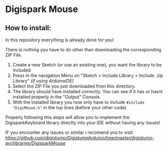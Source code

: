 # Digispark Mouse

## How to install:
In this repository everything is already done for you!

There is nothing you have to do other than downloading the corresponding ZIP File.

1. Create a new Sketch (or use an existing one), you want the library to be included
2. Press in the navigation Menu on "Sketch > Include Library > Include .zip Library" *(if using ArduinoIDE)*
3. Select the ZIP File you just downloaded from this directory.
4. The library should have installed correctly. You can see if it has or hasnt installed properly in the "Output" Console.
5. With the installed library you now only have to include ` #include "DigiMouse.h" ` in the top lines (before your other code)


Properly following this steps will allow you to implement the DigisparkKeyboard library directly into your IDE
without having any issues!

IF you encounter any issues or similar i recomend you to visit: 
https://github.com/digistump/DigistumpArduino/tree/master/digistump-avr/libraries/DigisparkMouse
